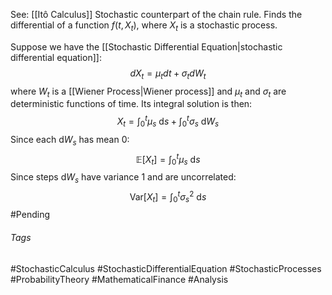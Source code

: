 See: [[Itô Calculus]]
Stochastic counterpart of the chain rule.
Finds the differential of a function $f(t, X_t)$, where $X_t$ is a stochastic process.

Suppose we have the [[Stochastic Differential Equation|stochastic differential equation]]:
$$
dX_t = \mu_t dt + \sigma_t dW_t
$$
where $W_t$ is a [[Wiener Process|Wiener process]] and $\mu_t$ and $\sigma_t$ are deterministic functions of time.
Its integral solution is then:
$$
X_t = \int_0^t\mu_s\text{ d}s + \int^t_0\sigma_s\text{ d}W_s
$$
Since each $\text{d}W_s$ has mean 0:
$$
\mathbb{E}[X_t]=\int_0^t\mu_s\text{ d}s
$$
Since steps $\text{d}W_s$ have variance 1 and are uncorrelated:
$$
\text{Var}[X_t]=\int^t_0\sigma_s^2\text{ d}s
$$
#Pending 

###### Tags
#StochasticCalculus #StochasticDifferentialEquation #StochasticProcesses #ProbabilityTheory #MathematicalFinance #Analysis